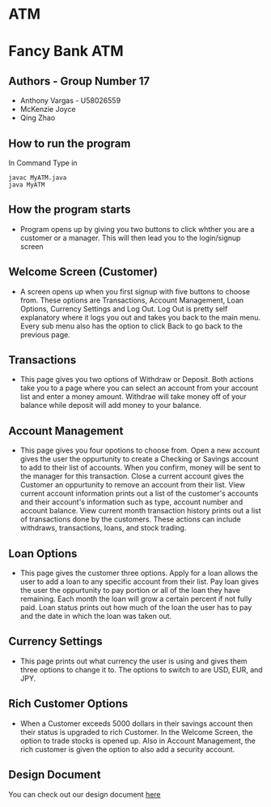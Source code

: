 # ATM

# Fancy Bank ATM

## Authors - Group Number 17 
* Anthony Vargas - U58026559 
* McKenzie Joyce
* Qing Zhao

## How to run the program

In Command Type in

```
javac MyATM.java
java MyATM
```

## How the program starts

* Program opens up by giving you two buttons to click whther you are a customer or a manager. This will then lead you to the login/signup screen

## Welcome Screen (Customer)

* A screen opens up when you first signup with five buttons to choose from. These options are Transactions, Account Management, Loan Options, Currency Settings and Log Out. Log Out is pretty self explanatory where it logs you out and takes you back to the main menu. Every sub menu also has the option to click Back to go back to the previous page.

## Transactions

* This page gives you two options of Withdraw or Deposit. Both actions take you to a page where you can select an account from your account list and enter a money amount. Withdrae will take money off of your balance while deposit will add money to your balance.

## Account Management

* This page gives you four opotions to choose from. Open a new account gives the user the oppurtunity to create a Checking or Savings account to add to their list of accounts. When you confirm, money will be sent to the manager for this transaction. Close a current account gives the Customer an oppurtunity to remove an account from their list. View current account information prints out a list of the customer's accounts and their account's information such as type, account number and account balance. View current month transaction history prints out a list of transactions done by the customers. These actions can include withdraws, transactions, loans, and stock trading.

## Loan Options

* This page gives the customer three options. Apply for a loan allows the user to add a loan to any specific account from their list. Pay loan gives the user the oppurtunity to pay portion or all of the loan they have remaining. Each month the loan will grow a certain percent if not fully paid. Loan status prints out how much of the loan the user has to pay and the date in which the loan was taken out.

## Currency Settings

* This page prints out what currency the user is using and gives them three options to change it to. The options to switch to are USD, EUR, and JPY.

## Rich Customer Options

* When a Customer exceeds 5000 dollars in their savings account then their status is upgraded to rich Customer. In the Welcome Screen, the option to trade stocks is opened up. Also in Account Management, the rich customer is given the option to also add a security account. 

## Design Document
You can check out our design document [here](DESIGN_DOCUMENT.md)